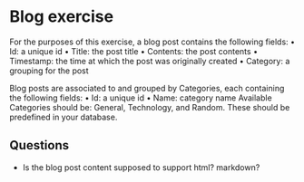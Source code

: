 # Blog exercise

For the purposes of this exercise, a blog post contains the following fields:
• Id: a unique id
• Title: the post title
• Contents: the post contents
• Timestamp: the time at which the post was originally created
• Category: a grouping for the post

Blog posts are associated to and grouped by Categories, each containing the following fields:
• Id: a unique id
• Name: category name
Available Categories should be: General, Technology, and Random. These should be predefined in your database.

## Questions

* Is the blog post content supposed to support html? markdown?